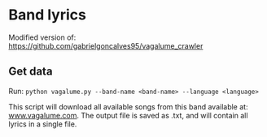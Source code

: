 # Band lyrics

Modified version of: https://github.com/gabrielgoncalves95/vagalume_crawler

## Get data

Run: `python vagalume.py --band-name <band-name> --language <language>`

This script will download all available songs from this band available at: www.vagalume.com.
The output file is saved as <band-name>.txt, and will contain all lyrics in a single file.

